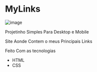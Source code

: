 # MyLinks
![image](https://github.com/YokimSl/MyLinks/assets/49276851/a42ed290-9142-45af-b85e-d7c53428cf83)


Projetinho Simples Para Desktop e Mobile 

Site Aonde Contem o meus Principais Links

Feito Com as tecnologias 
<ul>
  <li>HTML</li>
  <li>CSS</li>
</ul>

